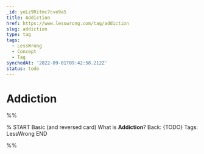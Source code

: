 ```yaml
---
_id: yoLz9Ritmc7cve9a5
title: Addiction
href: https://www.lesswrong.com/tag/addiction
slug: addiction
type: tag
tags:
  - LessWrong
  - Concept
  - Tag
synchedAt: '2022-09-01T09:42:58.212Z'
status: todo
---
```


# Addiction


%%

% START
Basic (and reversed card)
What is **Addiction**?
Back: {TODO}
Tags: LessWrong
END

%%
	
